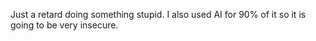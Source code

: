 Just a retard doing something stupid. I also used AI for 90% of it so it is going to be very insecure.
